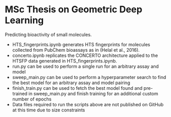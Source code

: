 # MSc Thesis on Geometric Deep Learning
Predicting bioactivity of small molecules.

- HTS_fingerprints.ipynb generates HTS fingerprints for molecules collected from PubChem bioassays as in (Helal et al., 2016).
- concerto.ipynb replicates the CONCERTO architecture applied to the HTSFP data generated in HTS_fingerprints.ipynb.
- run.py can be used to perform a single run for an arbitrary assay and model
- sweep_main.py can be used to perform a hyperparameter search to find the best model for an arbitrary assay and model pairing
- finish_train.py can be used to fetch the best model found and pre-trained in sweep_main.py and finish training for an additional custom number of epochs
- Data files required to run the scripts above are not published on GitHub at this time due to size constraints
